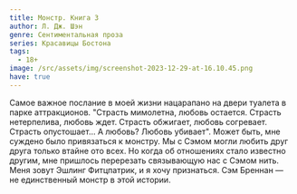 ```yaml
---
title: Монстр. Книга 3
author: Л. Дж. Шэн
genre: Сентиментальная проза
series: Красавицы Бостона
tags:
  - 18+
image: /src/assets/img/screenshot-2023-12-29-at-16.10.45.png
have: true
---
```

Самое важное послание в моей жизни нацарапано на двери туалета в парке аттракционов. "Страсть мимолетна, любовь остается. Страсть нетерпелива, любовь ждет. Страсть обжигает, любовь согревает. Страсть опустошает… А любовь? Любовь убивает". Может быть, мне суждено было привязаться к монстру. Мы с Сэмом могли любить друг друга только втайне ото всех. Но когда об отношениях стало известно другим, мне пришлось перерезать связывающую нас с Сэмом нить. Меня зовут Эшлинг Фитцпатрик, и я хочу признаться. Сэм Бреннан — не единственный монстр в этой истории.
